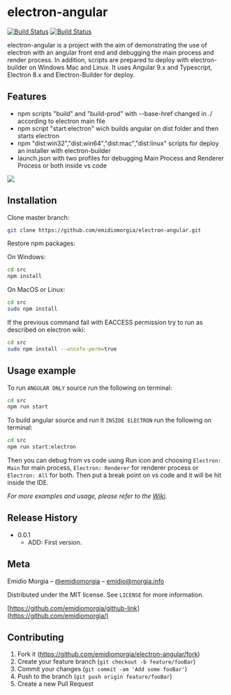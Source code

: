 # electron-angular

[![Build Status](https://travis-ci.com/emidiomorgia/electron-angular.svg?branch=master)](https://travis-ci.com/emidiomorgia/electron-angular) [![Build Status](https://morgia.visualstudio.com/morgia/_apis/build/status/emidiomorgia.electron-angular?branchName=master)](https://morgia.visualstudio.com/morgia/_build/latest?definitionId=1&branchName=master)

electron-angular is a project with the aim of demonstrating the use of electron with an angular front end and debugging the main process and render process. In addition, scripts are prepared to deploy with electron-builder on Windows Mac and Linux.
It uses Angular 9.x and Typescript, Electron 8.x and Electron-Builder for deploy. 

## Features
* npm scripts "build" and "build-prod" with --base-href changed in ./ according to electron main file
* npm script "start:electron" wich builds angular on dist folder and then starts electron
* npm "dist:win32","dist:win64","dist:mac","dist:linux" scripts for deploy an installer with electron-builder
* launch.json with two profiles for debugging Main Process and Renderer Process or both inside vs code

![](header.png)


## Installation

Clone master branch:

```sh
git clone https://github.com/emidiomorgia/electron-angular.git
```

Restore npm packages:

On Windows:
```sh
cd src
npm install
```

On MacOS or Linux:
```sh
cd src
sudo npm install
```
If the previous command fail with EACCESS permission try to run as described on electron wiki:
```sh
cd src
sudo npm install --unsafe-perm=true
```


## Usage example

To run ``ANGULAR ONLY`` source run the following on terminal:
```sh
cd src
npm run start 
```

To build angular source and run it ``INSIDE ELECTRON`` run the following on terminal:
```sh
cd src
npm run start:electron 
```
Then you can debug from vs code using Run icon and choosing ``Electron: Main`` for main process, ``Electron: Renderer`` for renderer process or ``Electron: All`` for both. Then put a break point on vs code and it will be hit inside the IDE.

_For more examples and usage, please refer to the [Wiki][wiki]._


## Release History

* 0.0.1
    * ADD: First version.

## Meta

Emidio Morgia – [@emidiomorgia](https://twitter.com/emidiomorgia) – emidio@morgia.info

Distributed under the MIT license. See ``LICENSE`` for more information.

[https://github.com/emidiomorgia/github-link](https://github.com/emidiomorgia/)

## Contributing

1. Fork it (<https://github.com/emidiomorgia/electron-angular/fork>)
2. Create your feature branch (`git checkout -b feature/fooBar`)
3. Commit your changes (`git commit -am 'Add some fooBar'`)
4. Push to the branch (`git push origin feature/fooBar`)
5. Create a new Pull Request

<!-- Markdown link & img dfn's -->
[wiki]: https://github.com/emidiomorgia/electron-angular/wiki



